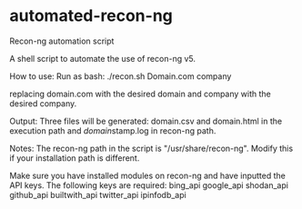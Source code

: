 # automated-recon-ng
Recon-ng automation script 

A shell script to automate the use of recon-ng v5.

How to use:
Run as bash: ./recon.sh Domain.com company

replacing domain.com with the desired domain and company with the desired company.

Output:
Three files will be generated: domain.csv and domain.html in the execution path and $domain$stamp.log in recon-ng path.

Notes:
The recon-ng path in the script is "/usr/share/recon-ng". Modify this if your installation path is different.

Make sure you have installed modules on recon-ng and have inputted the API keys. The following keys are required:
bing_api
google_api
shodan_api
github_api
builtwith_api
twitter_api
ipinfodb_api
